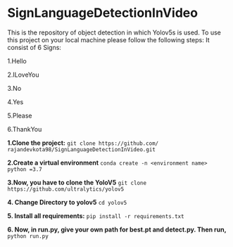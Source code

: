 # SignLanguageDetectionInVideo
This is the repository of object detection in which Yolov5s is used. To use this project on your local machine please follow the following steps:
It consist of 6 Signs:

1.Hello

2.ILoveYou

3.No

4.Yes

5.Please

6.ThankYou


**1.Clone the project:**
``git clone https://github.com/   rajandevkota98/SignLanguageDetectionInVideo.git``


**2.Create a virtual environment**
 ``conda create -n <environment name> python =3.7``


**3.Now, you have to clone the YoloV5**
``git clone https://github.com/ultralytics/yolov5 ``


**4. Change Directory to yolov5**
 ``cd yolov5``

**5. Install all requirements:**
 ``pip install -r requirements.txt``


**6. Now, in run.py, give your own path for best.pt and detect.py. Then run,**
``python run.py``

